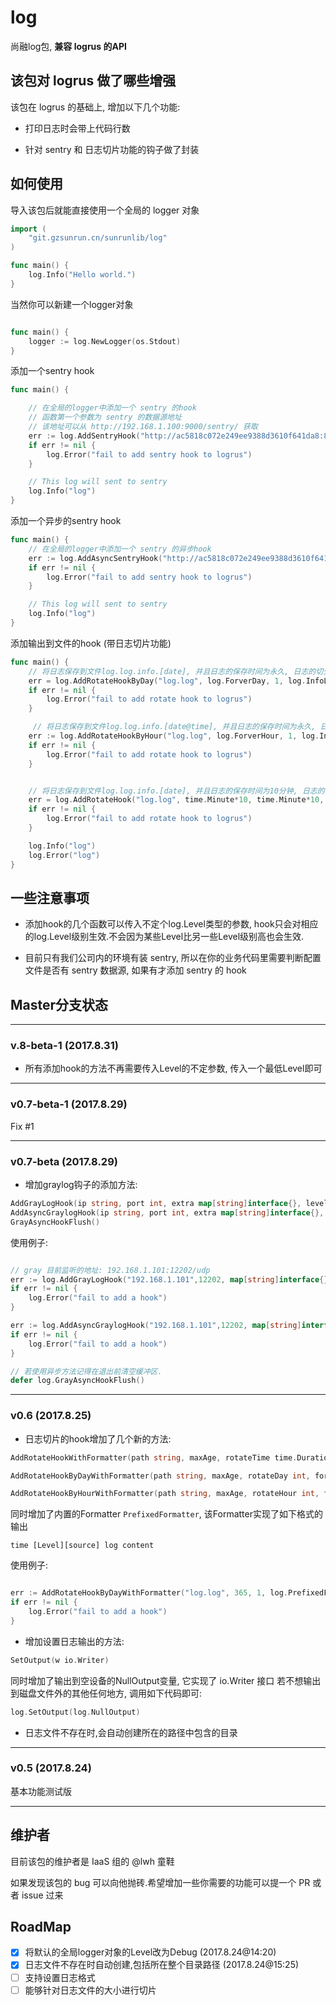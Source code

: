 # log

尚融log包, **兼容 logrus 的API**

## 该包对 logrus 做了哪些增强

该包在 logrus 的基础上, 增加以下几个功能:

- 打印日志时会带上代码行数

- 针对 sentry 和 日志切片功能的钩子做了封装



## 如何使用

导入该包后就能直接使用一个全局的 logger 对象

```go
import (
    "git.gzsunrun.cn/sunrunlib/log"
)

func main() {
    log.Info("Hello world.")
}
```

当然你可以新建一个logger对象

```go

func main() {
    logger := log.NewLogger(os.Stdout)
}

```

添加一个sentry hook

```go
func main() {

    // 在全局的logger中添加一个 sentry 的hook
    // 函数第一个参数为 sentry 的数据源地址
    // 该地址可以从 http://192.168.1.100:9000/sentry/ 获取
    err := log.AddSentryHook("http://ac5818c072e249ee9388d3610f641da8:815c23ee6cff4bc49b2b83db37144c98@192.168.1.100:9000/4", log.InfoLevel,log.ErrorLevel)
    if err != nil {
        log.Error("fail to add sentry hook to logrus")
    }

    // This log will sent to sentry
    log.Info("log")
}
```

添加一个异步的sentry hook

```go 
func main() {
    // 在全局的logger中添加一个 sentry 的异步hook
    err := log.AddAsyncSentryHook("http://ac5818c072e249ee9388d3610f641da8:815c23ee6cff4bc49b2b83db37144c98@192.168.1.100:9000/4", log.InfoLevel,log.ErrorLevel)
    if err != nil {
        log.Error("fail to add sentry hook to logrus")
    }

    // This log will sent to sentry
    log.Info("log")
}
```


添加输出到文件的hook (带日志切片功能)

```go
func main() {
    // 将日志保存到文件log.log.info.[date], 并且日志的保存时间为永久, 日志的切分频率为1天, 触发的日志级别为 Info 和 Error
	err = log.AddRotateHookByDay("log.log", log.ForverDay, 1, log.InfoLevel, log.ErrorLevel)
    if err != nil {
        log.Error("fail to add rotate hook to logrus")
    }

     // 将日志保存到文件log.log.info.[date@time], 并且日志的保存时间为永久, 日志的切分频率为1小时, 触发的日志级别为 Info 和 Error
    err := log.AddRotateHookByHour("log.log", log.ForverHour, 1, log.InfoLevel, log.ErrorLevel)
    if err != nil {
        log.Error("fail to add rotate hook to logrus")
    }


    // 将日志保存到文件log.log.info.[date], 并且日志的保存时间为10分钟, 日志的切分频率为10分钟, 日志文件的命名格式为 "%Y-%m-%d@%H:%M" 触发的日志级别为 Info 和 Error
    err = log.AddRotateHook("log.log", time.Minute*10, time.Minute*10, "%Y-%m-%d@%H:%M", log.InfoLevel, log.ErrorLevel)
	if err != nil {
		log.Error("fail to add rotate hook to logrus")
	}

    log.Info("log")
    log.Error("log")
}
```

## 一些注意事项

- 添加hook的几个函数可以传入不定个log.Level类型的参数, hook只会对相应的log.Level级别生效.不会因为某些Level比另一些Level级别高也会生效.

- 目前只有我们公司内的环境有装 sentry, 所以在你的业务代码里需要判断配置文件是否有 sentry 数据源, 如果有才添加 sentry 的 hook


## Master分支状态

--- 

### v.8-beta-1 (2017.8.31)

- 所有添加hook的方法不再需要传入Level的不定参数, 传入一个最低Level即可

---

### v0.7-beta-1 (2017.8.29)

Fix #1

---

### v0.7-beta (2017.8.29)

- 增加graylog钩子的添加方法:

```go
AddGrayLogHook(ip string, port int, extra map[string]interface{}, levels ...Level) error
AddAsyncGraylogHook(ip string, port int, extra map[string]interface{}, levels ...Level) error
GrayAsyncHookFlush()
```

使用例子:

```go

// gray 目前监听的地址: 192.168.1.101:12202/udp
err := log.AddGrayLogHook("192.168.1.101",12202, map[string]interface{}{"service":"my-service"}, log.InfoLevel, log.ErrorLevel)
if err != nil {
    log.Error("fail to add a hook")
}

```

```go 
err := log.AddAsyncGraylogHook("192.168.1.101",12202, map[string]interface{}{"service":"my-service"}, log.InfoLevel, log.ErrorLevel)
if err != nil {
    log.Error("fail to add a hook")
}

// 若使用异步方法记得在退出前清空缓冲区.
defer log.GrayAsyncHookFlush()
```

---

### v0.6 (2017.8.25)

- 日志切片的hook增加了几个新的方法:

```go 
AddRotateHookWithFormatter(path string, maxAge, rotateTime time.Duration, format string, formatter Formatter, levels ...Level) error

AddRotateHookByDayWithFormatter(path string, maxAge, rotateDay int, formatter Formatter, levels ...Level) error

AddRotateHookByHourWithFormatter(path string, maxAge, rotateHour int, formatter Formatter, levels ...Level) error
```

同时增加了内置的Formatter ```PrefixedFormatter```, 该Formatter实现了如下格式的输出

```
time [Level][source] log content
```

使用例子:

```go

err := AddRotateHookByDayWithFormatter("log.log", 365, 1, log.PrefixedFormatter, log.InfoLevel, log.ErrorLevel) 
if err != nil {
    log.Error("fail to add a hook")
}
```

- 增加设置日志输出的方法:

```go
SetOutput(w io.Writer)
```

同时增加了输出到空设备的NullOutput变量, 它实现了 io.Writer 接口
若不想输出到磁盘文件外的其他任何地方, 调用如下代码即可:

```go
log.SetOutput(log.NullOutput)
```

- 日志文件不存在时,会自动创建所在的路径中包含的目录

---

### v0.5 (2017.8.24) 

基本功能测试版

---

## 维护者 

目前该包的维护者是 IaaS 组的 @lwh 童鞋

如果发现该包的 bug 可以向他抛砖.希望增加一些你需要的功能可以提一个 PR 或者 issue 过来


## RoadMap

- [x] 将默认的全局logger对象的Level改为Debug (2017.8.24@14:20)
- [x] 日志文件不存在时自动创建,包括所在整个目录路径 (2017.8.24@15:25)
- [ ] 支持设置日志格式
- [ ] 能够针对日志文件的大小进行切片
